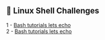 ## 🎯 Linux Shell Challenges

1 - [Bash tutorials lets echo](https://github.com/danipishinin/HackerRank/blob/main/linux_shell/bash-tutorials-lets-echo.md) </br >
2 - [Bash tutorials lets echo](https://github.com/danipishinin/HackerRank/blob/main/linux_shell/bash-tutorials-lets-echo.md) </br >
